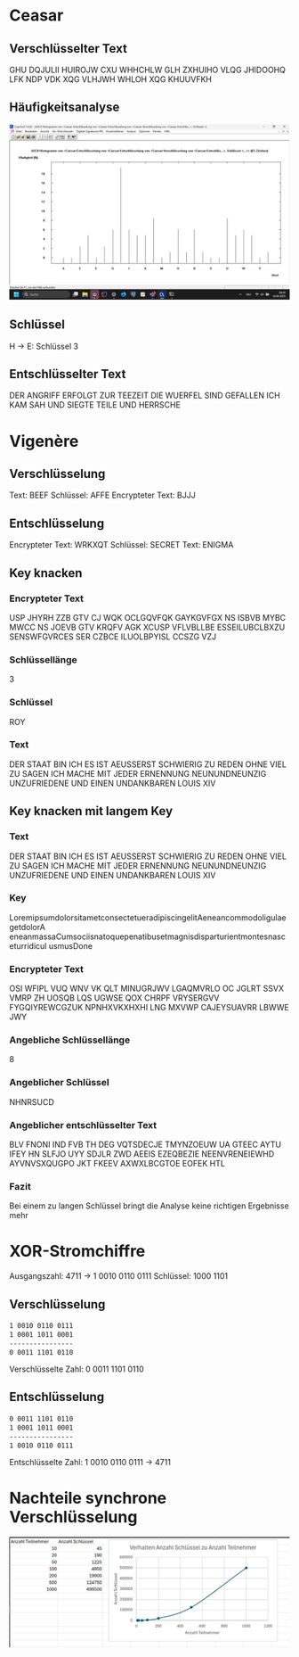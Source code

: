# Ceasar 
## Verschlüsselter Text
GHU DQJULII HUIROJW CXU WHHCHLW GLH ZXHUIHO VLQG
JHIDOOHQ LFK NDP VDK XQG VLHJWH WHLOH XQG KHUUVFKH
## Häufigkeitsanalyse
![histogram](../../assets/2025-06-16-08-41-12.png)
## Schlüssel
H -> E: Schlüssel 3
## Entschlüsselter Text
DER ANGRIFF ERFOLGT ZUR TEEZEIT DIE WUERFEL SIND
GEFALLEN ICH KAM SAH UND SIEGTE TEILE UND HERRSCHE
# Vigenère
## Verschlüsselung
Text: BEEF
Schlüssel: AFFE
Encrypteter Text: BJJJ
## Entschlüsselung
Encrypteter Text: WRKXQT
Schlüssel: SECRET
Text: ENIGMA
## Key knacken
### Encrypteter Text
USP JHYRH ZZB GTV CJ WQK OCLGQVFQK GAYKGVFGX NS ISBVB MYBC MWCC NS JOEVB GTV
KRQFV AGK XCUSP VFLVBLLBE ESSEILUBCLBXZU SENSWFGVRCES SER CZBCE ILUOLBPYISL
CCSZG VZJ
### Schlüssellänge
3
### Schlüssel
ROY
### Text
DER STAAT BIN ICH ES IST AEUSSERST SCHWIERIG ZU REDEN OHNE VIEL ZU SAGEN ICH
MACHE MIT JEDER ERNENNUNG NEUNUNDNEUNZIG UNZUFRIEDENE UND EINEN UNDANKBAREN
LOUIS XIV
## Key knacken mit langem Key
### Text
DER STAAT BIN ICH ES IST AEUSSERST SCHWIERIG ZU REDEN OHNE VIEL ZU SAGEN ICH
MACHE MIT JEDER ERNENNUNG NEUNUNDNEUNZIG UNZUFRIEDENE UND EINEN UNDANKBAREN
LOUIS XIV
### Key
LoremipsumdolorsitametconsectetueradipiscingelitAeneancommodoligulaegetdolorA
eneanmassaCumsociisnatoquepenatibusetmagnisdisparturientmontesnasceturridicul
usmusDone
### Encrypteter Text
OSI WFIPL VUQ WNV VK QLT MINUGRJWV LGAQMVRLO OC JGLRT SSVX VMRP ZH UOSQB LQS
UGWSE QOX CHRPF VRYSERGVV FYGQIYREWCGZUK NPNHXVKXHXHI LNG MXVWP CAJEYSUAVRR
LBWWE JWY
### Angebliche Schlüssellänge
8
### Angeblicher Schlüssel
NHNRSUCD
### Angeblicher entschlüsselter Text
BLV FNONI IND FVB TH DEG VQTSDECJE TMYNZOEUW UA GTEEC AYTU IFEY HN SLFJO UYY
SDJLR ZWD AEEIS EZEQBEZIE NEENVRENEIEWHD AYVNVSXQUGPO JKT FKEEV AXWXLBCGTOE
EOFEK HTL
### Fazit
Bei einem zu langen Schlüssel bringt die Analyse keine richtigen Ergebnisse mehr
# XOR-Stromchiffre
Ausgangszahl: 4711 -> 1 0010 0110 0111
Schlüssel: 1000 1101

## Verschlüsselung
```
1 0010 0110 0111
1 0001 1011 0001
----------------
0 0011 1101 0110
```
Verschlüsselte Zahl: 0 0011 1101 0110
## Entschlüsselung
```
0 0011 1101 0110
1 0001 1011 0001
----------------
1 0010 0110 0111
```
Entschlüsselte Zahl: 1 0010 0110 0111 -> 4711
# Nachteile synchrone Verschlüsselung
![keys to participants](../../assets/2025-06-16-10-31-40.png)
